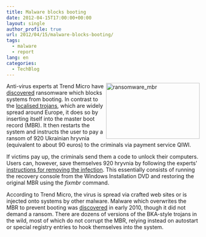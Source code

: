 ```yaml
---
title: Malware blocks booting
date: 2012-04-15T17:00:00+00:00
layout: single
author_profile: true
url: 2012/04/15/malware-blocks-booting/
tags:
  - malware
  - report
lang: en
categories: 
  - TechBlog
---
```

[<img title="ransomware_mbr" border="0" alt="ransomware_mbr" align="right" src="http://lh4.ggpht.com/-Jo4cUuKF6GY/T4r3kj4Ts7I/AAAAAAAAFgk/OCZ52WHC_s0/ransomware_mbr_thumb%25255B2%25255D.gif?imgmax=800" width="244" height="146" />](http://lh5.ggpht.com/-ceBfC8sRMFs/T4r3iVYZ3aI/AAAAAAAAFgc/JAFt3jU7YOQ/s1600-h/ransomware_mbr%25255B4%25255D.gif)Anti-virus experts at Trend Micro have [discovered](http://blog.trendmicro.com/ransomware-takes-mbr-hostage/?utm_source=feedburner&utm_medium=feed&utm_campaign=Feed%3A+Anti-MalwareBlog+%28Trend+Micro+Malware+Blog%29) ransomware which blocks systems from booting. In contrast to the [localised trojans](http://www.h-online.com/news/item/Localised-ransomware-identified-by-Microsoft-1398912.html), which are widely spread around Europe, it does so by inserting itself into the master boot record (MBR). It then restarts the system and instructs the user to pay a ransom of 920 Ukrainian hryvnia (equivalent to about 90 euros) to the criminals via payment service QIWI. 

If victims pay up, the criminals send them a code to unlock their computers. Users can, however, save themselves 920 hryvnia by following the experts' [instructions for removing the infection](http://about-threats.trendmicro.com/Malware.aspx?language=us&name=TROJ_RANSOM.AQB). This essentially consists of running the recovery console from the Windows Installation DVD and restoring the original MBR using the _fixmbr_ command. 

According to Trend Micro, the virus is spread via crafted web sites or is injected onto systems by other malware. Malware which overwrites the MBR to prevent booting was [discovered](http://www.h-online.com/news/item/Scareware-becomes-ransomware-again-913966.html) in early 2010, though it did not demand a ransom. There are dozens of versions of the BKA-style trojans in the wild, most of which do not corrupt the MBR, relying instead on autostart or special registry entries to hook themselves into the system.